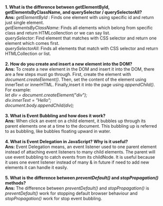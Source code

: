 <b>1. What is the difference between getElementById, getElementsByClassName, and querySelector / querySelectorAll?</b> <br>
<b>Ans:</b>  <i>getElementById</i> : Finds one element with using specific id and return just single element.<br>
            <i>getElementsByClassName</i>: Finds all elements which belong from specific  class and return HTMLcollenction or we can say list.<br>
            <i>querySelector</i>: Find element that matches with CSS selector and return one element which comes first.<br>
            <i>querySelectorAll</i>: Finds all elements that match with CSS selector and return HTMLCollection or list.
<br> <br>
<b>2. How do you create and insert a new element into the DOM?<br>
Ans:</b> To create a new element in the DOM and insert it into the DOM, there are a few steps must go through. First, create the element with <i>document.createElement()</i>. Then, set the content of the element using innerText or innerHTML. Finally,insert it into the page using <i>appendChild()</i>.
For example:<br>
<i>
            let div = document.createElement("div");<br>
            div.innerText = "Hello";<br>
            document.body.appendChild(div);
</i>
<br><br>
<b>3. What is Event Bubbling and how does it work?<br>
Ans:</b>  When click an event on a child element, it bubbles up through its parent elements one at a time to the document. This bubbling up is referred to as bubbling, like bubbles floating upward in water.
<br><br>
<b>4. What is Event Delegation in JavaScript? Why is it useful?<br>
Ans:</b> Event Delegation means, an event listener used to one parent element instead of attaching event listeners to many child elements. The parent will use event bubbling to catch events from its childNode.
It is useful because it uses one event listener instead of many & in future if need to add new elements it can handle it easily.
<br><br>
<b>5. What is the difference between <i>preventDefault()</i> and <i>stopPropagation()</i> methods?<br>
Ans:</b> The difference between <i>preventDefault()</i> and <i>stopPropagation()</i>  is <i>preventDefault()</i> work for stopping default browser behaviour and <i>stopPropagation()</i> work for stop event bubbling.





